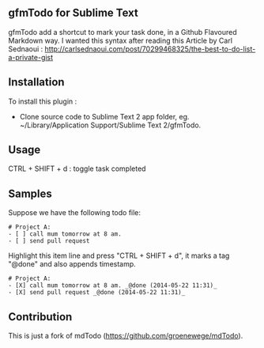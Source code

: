 gfmTodo for Sublime Text
------------------

gfmTodo add a shortcut to mark your task done, in a Github Flavoured Markdown way.
I wanted this syntax after reading this Article by Carl Sednaoui :
http://carlsednaoui.com/post/70299468325/the-best-to-do-list-a-private-gist

Installation
------------------

To install this plugin :

* Clone source code to Sublime Text 2 app folder, eg. ~/Library/Application Support/Sublime Text 2/gfmTodo.


Usage 
------------------

CTRL + SHIFT + d : toggle task completed


Samples 
------------------

Suppose we have the following todo file:

    # Project A:
    - [ ] call mum tomorrow at 8 am.
    - [ ] send pull request

Highlight this item line and press "CTRL + SHIFT + d", it marks a tag "@done" and also appends timestamp.

    # Project A:
    - [X] call mum tomorrow at 8 am. _@done (2014-05-22 11:31)_
    - [X] send pull request _@done (2014-05-22 11:31)_

Contribution
------------------

This is just a fork of mdTodo (https://github.com/groenewege/mdTodo).
